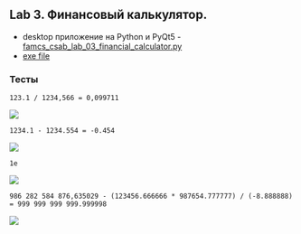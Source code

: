 ## Lab 3. Финансовый калькулятор.
 - desktop приложение на Python и PyQt5 - [famcs_csab_lab_03_financial_calculator.py](https://github.com/vetasavitskaya/famcs-csab-laboratory-works/blob/main/famcs_csab_lab_03_financial_calculator/famcs_csab_lab_03_financial_calculator.py)
 - [exe file](https://drive.google.com/drive/folders/1ln_r9XklnKjlhpMCli5zwsXAZAyX0Oma?usp=sharing)
### Тесты

`123.1 / 1234,566 = 0,099711`

![](https://github.com/vetasavitskaya/famcs-csab-laboratory-works/blob/main/famcs_csab_lab_03_financial_calculator/image_2021-12-11_18-28-31.png)

`1234.1 - 1234.554 = -0.454`

![](https://github.com/vetasavitskaya/famcs-csab-laboratory-works/blob/main/famcs_csab_lab_03_financial_calculator/image_2021-12-11_18-30-35.png)

`1e`

![](https://github.com/vetasavitskaya/famcs-csab-laboratory-works/blob/main/famcs_csab_lab_03_financial_calculator/image_2021-12-11_18-31-24.png)

`986 282 584 876,635029 - (123456.666666 * 987654.777777) / (-8.888888) = 999 999 999 999.999998`

![](https://github.com/vetasavitskaya/famcs-csab-laboratory-works/blob/main/famcs_csab_lab_03_financial_calculator/image_2021-12-11_18-32-45.png)

